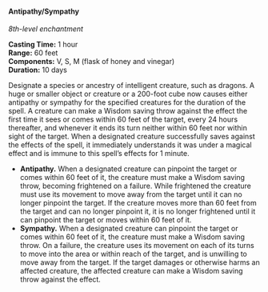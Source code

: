 #### Antipathy/Sympathy
<!-- TODO Check and tag this spell -->
<!-- markdownlint-disable-next-line no-emphasis-as-heading -->
_8th-level enchantment_

**Casting Time:** 1 hour \
**Range:** 60 feet \
**Components:** V, S, M (flask of honey and vinegar) \
**Duration:** 10 days

Designate a species or ancestry of intelligent creature, such as dragons.
A huge or smaller object or creature or a 200-foot cube now causes either antipathy or sympathy for the specified creatures for the duration of the spell.
A creature can make a Wisdom saving throw against the effect the first time it sees or comes within 60 feet of the target, every 24 hours thereafter, and whenever it ends its turn neither within 60 feet nor within sight of the target.
When a designated creature successfully saves against the effects of the spell, it immediately understands it was under a magical effect and is immune to this spell’s effects for 1 minute.

- **Antipathy.**
  When a designated creature can pinpoint the target or comes within 60 feet of it, the creature must make a Wisdom saving throw, becoming frightened on a failure.
  While frightened the creature must use its movement to move away from the target until it can no longer pinpoint the target.
  If the creature moves more than 60 feet from the target and can no longer pinpoint it, it is no longer frightened until it can pinpoint the target or moves within 60 feet of it.
- **Sympathy.**
  When a designated creature can pinpoint the target or comes within 60 feet of it, the creature must make a Wisdom saving throw.
  On a failure, the creature uses its movement on each of its turns to move into the area or within reach of the target, and is unwilling to move away from the target.
  If the target damages or otherwise harms an affected creature, the affected creature can make a Wisdom saving throw against the effect.
